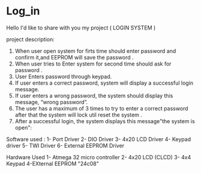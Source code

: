 # Log_in
Hello I'd like to share with you my  project ( LOGIN SYSTEM ) 

project description: 
1. When user open system for firts time should enter password and confirm it,and EEPROM will save the password . 
2. When user tries to Enter system for second time should ask for password . 
3. User Enters password through keypad. 
4. If user enters a correct password, system will display a 
successful login message.
5. If user enters a wrong password, the system should display 
this message, “wrong password”. 
6. The user has a maximum of 3 times to try to enter a correct 
password after that the system will lock util reset the system .
7. After a successful login, the system displays this message"the system is open": 

Software used :
1- Port Driver
2- DIO Driver 
3- 4x20 LCD Driver 
4- Keypad driver
5- TWI Driver
6- External EEPROM Driver

Hardware Used
1- Atmega 32 micro controller
2- 4x20 LCD (CLCD) 
3- 4x4 Keypad
4-EXternal EEPROM "24c08"


